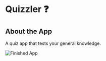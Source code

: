 # Quizzler ❓

## About the App

A quiz app that tests your general knowledge.

![Finished App](https://github.com/londonappbrewery/Images/blob/master/quizzler-demo.gif)